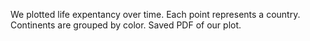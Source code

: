 We plotted life expentancy over time.
Each point represents a country.
Continents are grouped by color.
Saved PDF of our plot.